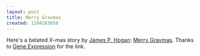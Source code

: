 ```yaml
---
layout: post
title: Merry Gravmas
created: 1104183050
---
```

 Here's a belated _X_-mas story by [James P. Hogan](http://www.jamesphogan.com/): [Merry Gravmas](http://www.jamesphogan.com/books/mmande/support/sample3.htm). Thanks to [Gene Expression](http://www.gnxp.com/MT2/archives/003376.html) for the link.

